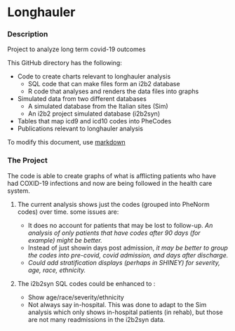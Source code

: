 # Longhauler
### Description
Project to analyze long term covid-19 outcomes
 
This GitHub directory has the following:
 
* Code to create charts relevant to longhauler analysis
   + SQL code that can make files form an i2b2 database
   + R code that analyses and renders the data files into graphs 
* Simulated data from two different databases
   + A simulated database from the Italian sites (Sim)
   + An i2b2 project simulated database (i2b2syn)
* Tables that map icd9 and icd10 codes into PheCodes
* Publications relevant to longhauler analysis
 
To modify this document, use [markdown](https://rmarkdown.rstudio.com/articles_intro.html)
 
### The Project
The code is able to create graphs of what is afflicting patients who have had COXID-19 infections and now are being followed in the health care system.

1. The current analysis shows just the codes (grouped into PheNorm codes) over time.  some issues are:
   + It does no account for patients that may be lost to follow-up.  *An analysis of only patients that have codes after 90 days (for example) might be better.*
   + Instead of just showin days post admission, *it may be better to group the codes into pre-covid, covid admission, and days after discharge.*
   + *Could add stratification displays (perhaps in SHINEY) for severity, age, race, ethnicity.*
   
2. The i2b2syn SQL codes could be enhanced to :
   + Show age/race/severity/ethnicity
   + Not always say in-hospital.  This was done to adapt to the Sim analysis which only shows in-hospital patients (in rehab), but those are not many readmissions 
   in the i2b2syn data.
 